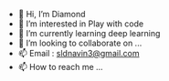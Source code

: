 - 👋 Hi, I’m Diamond
- 👀 I’m interested in Play with code
- 🌱 I’m currently learning deep learning
- 💞️ I’m looking to collaborate on ...
- 📫 Email : sldnavin3@gmail.com
- 📫 How to reach me ...

<!---
diamond13140/diamond13140 is a ✨ special ✨ repository because its `README.md` (this file) appears on your GitHub profile.
You can click the Preview link to take a look at your changes.
--->
